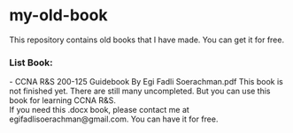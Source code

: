 # my-old-book
This repository contains old books that I have made. You can get it for free.

<h3>List Book:</h3>
- CCNA R&S 200-125 Guidebook By Egi Fadli Soerachman.pdf
This book is not finished yet. There are still many uncompleted. But you can use this book for learning CCNA R&S. <br>
If you need this .docx book, please contact me at egifadlisoerachman@gmail.com. You can have it for free.
